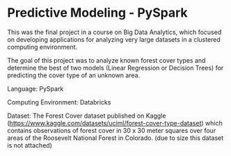 # Predictive Modeling - PySpark

This was the final project in a course on Big Data Analytics, which focused on developing applications for analyzing very large datasets in a clustered computing environment.

The goal of this project was to analyze known forest cover types and determine the best of two models (Linear Regression or Decision Trees) for predicting the cover type of an unknown area.

Language: PySpark

Computing Environment: Databricks

Dataset: The Forest Cover dataset published on Kaggle (https://www.kaggle.com/datasets/uciml/forest-cover-type-dataset) which contains observations of forest cover in 30 x 30 meter squares
over four areas of the Roosevelt National Forest in Colorado. (due to size this dataset is not attached)
